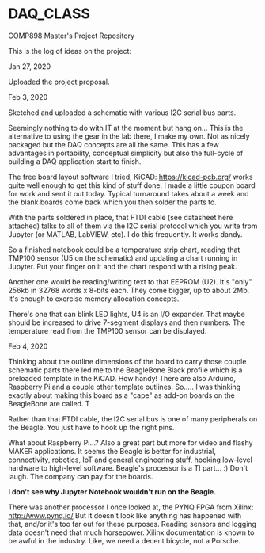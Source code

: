 # DAQ_CLASS
COMP898 Master's Project Repository

This is the log of ideas on the project:

Jan 27, 2020

Uploaded the project proposal. 

Feb 3, 2020

Sketched and uploaded a schematic with various I2C serial bus parts.

Seemingly nothing to do with IT at the moment but hang on... This is the alternative to using the gear in the lab there, I make my own. Not as nicely packaged but the DAQ concepts are all the same. This has a few advantages in portability, conceptual simplicity but also the full-cycle of building a DAQ application start to finish.

The free board layout software I tried, KiCAD: https://kicad-pcb.org/    works quite well enough to get this kind of stuff done. I made a little coupon board for work and sent it out today. Typical turnaround takes about a week and the blank boards come back which you then solder the parts to. 

With the parts soldered in place, that FTDI cable (see datasheet here attached) talks to all of them via the I2C serial protocol which you write from Jupyter (or MATLAB, LabVIEW, etc). I do this frequently. It works dandy.

So a finished notebook could be a temperature strip chart, reading that TMP100 sensor (U5 on the schematic) and updating a chart running in Jupyter.  Put your finger on it and the chart respond with a rising peak. 

Another one would be reading/writing text to that EEPROM (U2). It's "only" 256kb in 32768 words x 8-bits each. They come bigger, up to about 2Mb. It's enough to exercise memory allocation concepts. 

There's one that can blink LED lights, U4 is an I/O expander. That maybe should be increased to drive 7-segment displays and then numbers. The temperature read from the TMP100 sensor can be displayed. 

Feb 4, 2020

Thinking about the outline dimensions of the board to carry those couple schematic parts there led me to the BeagleBone Black profile which is a preloaded template in the KiCAD. How handy! There are also Arduino, Raspberry Pi and a couple other template outlines. So..... I was thinking exactly about making this board as a "cape" as add-on boards on the BeagleBone are called. T

Rather than that FTDI cable, the I2C serial bus is one of many peripherals on the Beagle. You just have to hook up the right pins. 

What about Raspberry Pi...? Also a great part but more for video and flashy MAKER applications. It seems the Beagle is better for industrial, connectivity, robotics, IoT and general engineering stuff, hooking low-level hardware to high-level software. Beagle's processor is a TI part... :) Don't laugh. The company can pay for the boards.

**I don't see why Jupyter Notebook wouldn't run on the Beagle.** 

There was another processor I once looked at, the PYNQ FPGA from Xilinx: http://www.pynq.io/  But it doesn't look like anything has happened with that, and/or it's too far out for these purposes. Reading sensors and logging data doesn't need that much horsepower. Xilinx documentation is known to be awful in the industry. Like, we need a decent bicycle, not a Porsche.
